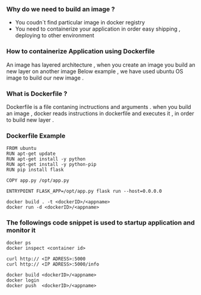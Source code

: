 ### Why do we need to build an image ? 

- You coudn`t find particular image in docker registry
- You need to containerize your application in order easy shipping , deploying to other environment

### How to containerize Application using Dockerfile

An image has layered architecture , when you create an image you build an new layer on another image
Below example , we have used ubuntu OS image to build our new image .

### What is Dockerfile ? 
Dockerfile is a file contaning inctructions and arguments .
when you build an image , docker reads instructions in dockerfile and executes it , in order to build new layer .
### Dockerfile Example
```
FROM ubuntu
RUN apt-get update
RUN apt-get install -y python 
RUN apt-get install -y python-pip
RUN pip install flask

COPY app.py /opt/app.py

ENTRYPOINT FLASK_APP=/opt/app.py flask run --host=0.0.0.0
```

```
docker build . -t <dockerID>/<appname>
docker run -d <dockerID>/<appname>
```

### The followings code snippet is used to startup application and monitor it 

```
docker ps 
docker inspect <container id>
```
```
curl http:// <IP ADRESS>:5000
curl http:// <IP ADRESS>:5000/info
```
```
docker build <dockerID>/<appname>
docker login
docker push  <dockerID>/<appname>
```
 

